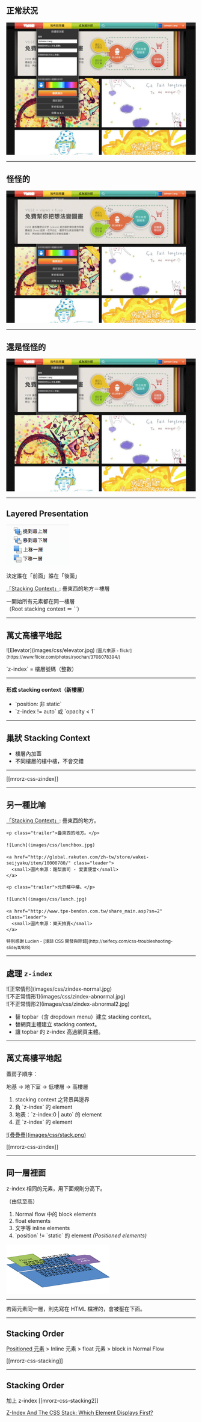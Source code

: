 正常狀況
------

![正常情形](images/css/zindex-normal.jpg)

---

怪怪的
------

![不正常情形1](images/css/zindex-abnormal.jpg)

---


還是怪怪的
------

![不正常情形2](images/css/zindex-abnormal2.jpg)

---

Layered Presentation
----------------

![Layers in Microsoft Word](images/css/word-layers.png)

決定誰在「前面」誰在「後面」

[「Stacking Context」](http://www.w3.org/TR/CSS2/visuren.html#layers): 疊東西的地方＝樓層

<p class="fragment">
一開始所有元素都在同一樓層 <br>
（Root stacking context ＝ `<html>`）
</p>

---

萬丈高樓平地起
------------

<div class="row leader">
  <div class="span2">
    ![Elevator](images/css/elevator.jpg)
    <small>
      [圖片來源 - flickr](https://www.flickr.com/photos/ryochan/3708078394/)
    </small>
  </div>
  <div class="span4">
    <p class="leader trailer">`z-index` = 樓層號碼（整數）</p>
    <hr>
    <h4 class="leader">形成 stacking context（新樓層）</h4>
    <ul>
      <li>`position: 非 static`</li>
      <li>`z-index != auto` 或 `opacity < 1`</li>
    </ul>
  </div>
</div>

---

巢狀 Stacking Context
--------

* 樓層內加蓋
* 不同樓層的樓中樓，不會交錯

- - -

[[mrorz-css-zindex]]

---

另一種比喻
--------

[「Stacking Context」](http://www.w3.org/TR/CSS2/visuren.html#layers): 疊東西的地方。

<div class="row">
  <div class="span3">

    <p class="trailer">疊東西的地方。</p>

    ![Lunch](images/css/lunchbox.jpg)

    <a href="http://global.rakuten.com/zh-tw/store/wakei-seijyaku/item/10000780/" class="leader">
      <small>圖片來源：酪梨壽司 - 愛妻便當</small>
    </a>
  </div>
  <div class="span3">

    <p class="trailer">允許樓中樓。</p>

    ![Lunch](images/css/lunch.jpg)

    <a href="http://www.tpe-bendon.com.tw/share_main.asp?sn=2" class="leader">
      <small>圖片來源：樂天拍賣</small>
    </a>

  </div>
</div>

<small>
  特別感謝 Lucien - [淺談 CSS 開發與除錯](http://selfecy.com/css-troubleshooting-slide/#/8/8)
</small>

---

處理 `z-index`
-------------

<div class="row">
  <div class="span2">![正常情形](images/css/zindex-normal.jpg)</div>
  <div class="span2">![不正常情形1](images/css/zindex-abnormal.jpg)</div>
  <div class="span2">![不正常情形2](images/css/zindex-abnormal2.jpg)</div>
</div>

<ul class="fragment">
  <li>替 topbar（含 dropdown menu）建立 stacking context。</li>
  <li>替網頁主體建立 stacking context。</li>
  <li>讓 topbar 的 z-index 高過網頁主體。</li>
</ul>

---

萬丈高樓平地起
------------

<div class="leader row">
  <div class="span4">
    <p>蓋房子順序：</p>
    <p>地基 → 地下室 → 低樓層 → 高樓層</p>
    <ol style="vertical-align: middle;">
      <li>stacking context 之背景與邊界</li>
      <li>負 `z-index` 的 element</li>
      <li>地表：`z-index:0 | auto` 的 element</li>
      <li>正 `z-index` 的 element</li>
    </ol>
  </div>
  <div class="span2">
    <a href="http://www.w3.org/TR/css3-box/#stacking" title="Source: CSS basic box model">
      ![疊疊疊](images/css/stack.png)
    </a>
  </div>
</div>

[[mrorz-css-zindex]]

---

同一層裡面
--------

z-index 相同的元素，用下面規則分高下。

（由低至高）

<div class="row">
  <div class="span4">
    <ol>
      <li>Normal flow 中的 block elements</li>
      <li>float elements</li>
      <li>文字等 inline elements</li>
      <li>`position` != `static` 的 element <em>(Positioned elements)</em></li>
    </ol>
  </div>
  <div class="span2">
    <img src="images/css/ground-stacking.png" alt="疊疊" style="vertical-align: middle;">
  </div>
</div>

- - -

若兩元素同一層，則先寫在 HTML 檔裡的，會被壓在下面。
<!--<p class="leader">
  <a href="http://jsfiddle.net/49aV7/">示例1</a>
  <a href="http://jsfiddle.net/49aV7/2">示例2</a>
</p>-->

---

Stacking Order
--------------
<!-- 一步一步說明：http://www.vanseodesign.com/css/css-stack-z-index/ -->
<!-- https://developer.mozilla.org/en-US/docs/CSS/Understanding_z-index -->

<abbr title="position 不為 static（亦即 relative, absolute 或 fix）的元素">Positioned 元素</abbr> > Inline 元素 > float 元素 > block in Normal Flow </p>

[[mrorz-css-stacking]]

---

Stacking Order
---------------
<!-- 一步一步說明：http://www.vanseodesign.com/css/css-stack-z-index/ -->
<!-- https://developer.mozilla.org/en-US/docs/CSS/Understanding_z-index -->
加上 z-index
[[mrorz-css-stacking2]]

[Z-Index And The CSS Stack: Which Element Displays First?](http://www.vanseodesign.com/css/css-stack-z-index/)